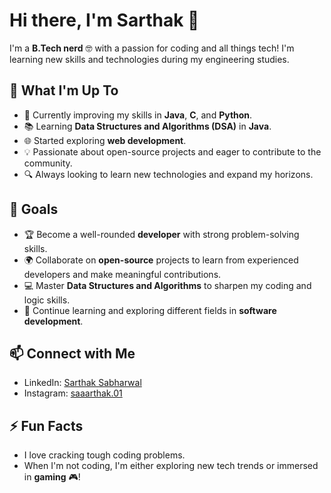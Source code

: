 # Hi there, I'm Sarthak 👋

I'm a **B.Tech nerd** 🤓 with a passion for coding and all things tech! I'm learning new skills and technologies during my engineering studies.

## 🚀 What I'm Up To
- 🌱 Currently improving my skills in **Java**, **C**, and **Python**.
- 📚 Learning **Data Structures and Algorithms (DSA)** in **Java**.
- 🌐 Started exploring **web development**.
- 💡 Passionate about open-source projects and eager to contribute to the community.
- 🔍 Always looking to learn new technologies and expand my horizons.

## 🎯 Goals
- 🏆 Become a well-rounded **developer** with strong problem-solving skills.
- 🌍 Collaborate on **open-source** projects to learn from experienced developers and make meaningful contributions.
- 💻 Master **Data Structures and Algorithms** to sharpen my coding and logic skills.
- 🚀 Continue learning and exploring different fields in **software development**.

## 📫 Connect with Me
- LinkedIn: [Sarthak Sabharwal](https://www.linkedin.com/in/sarthak-sabharwal-b39575320/)
- Instagram: [saaarthak.01](https://www.instagram.com/saaarthak.01/)

## ⚡ Fun Facts
- I love cracking tough coding problems.
- When I'm not coding, I'm either exploring new tech trends or immersed in **gaming** 🎮!
